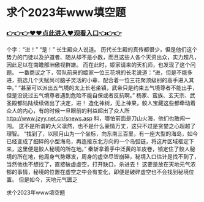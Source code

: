 # 求个2023年www填空题

### <a href="https://github.com/kjiuo/xiao/issues/1">👉👉👉♥♥点此进入♥观看入口👈👉👉</a>

个字：“进！”
    “是！”
    长生殿众人说道。
    历代长生殿的真传都很少，但是他们这个势力的门徒以及护道者、随从却不是小数，而且这些人各个天资出众，实力超凡，因此足以在南瞻部洲傲视群雄。
    而在此时，姬家请来的天机师，也发现了这个问题。
    一番商议之下，带队前来的姬家一位三花境的长老说道：“进，但是不能多进，挑选几个天赋尚可脑子灵活的小辈，配合着一位三花聚顶级别的高手进入其中。”
    “甚至可以派出五气境的太上长老坐镇，武帝只是约束五气境尊者不能出手，但是没说过五气境尊者遇到危险不能自保或者反抗啊。”
    杨家、蛮族、玄天宗、武圣殿都陆陆续续做出了决定，进！
    造化神树，无上神果，鲛人宝藏这些都牵动着众人的内心，有的时候一旦眼前的利益超出了众人所
    http://www.jzyy.net.cn/snews.asp
    料，哪怕前面是刀山火海，他们也敢闯一闯。
    这不是所谓的大义凛然，也不是什么豪情万丈，这只不过是贪婪之心超越了理智。
    “找到了，以陨月山为一个坐标，向东南三百里，有一座大型的海岛，如今已经变成了细碎的小型海岛，再连接东北方向的一个岛弧链，将这片区域框定下来，这里便是鲛人秘境的所在地。”
    秦斩拿着手中泛黄的羊皮卷，锁定住了鲛人秘境的所在地，他周身气势爆发，周身的虚空尽皆崩碎，秘境入口估计是找不到了，当然他也不想找了，直接破虚虚空，打开缺口，杀进去！
    这要是放在天地元气浓郁的事情，秘境的位置在虚空之中会有变化，即便是破碎虚空也不会找到秘境位置。
    但是如今，天地元气匮乏

求个2023年www填空题
